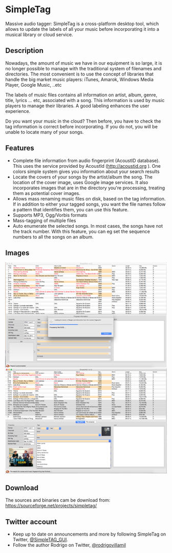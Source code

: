 # SimpleTag
Massive audio tagger: SimpleTag is a cross-platform desktop tool, which allows to update the labels of all your music before incorporating it into a musical library or cloud service. 

## Description

Nowadays, the amount of music we have in our equipment is so large, it is no longer possible to manage with the traditional system of filenames and directories. The most convenient is to use the concept of libraries that handle the big market music players: iTunes, Amarok, Windows Media Player, Google Music, ..etc 

The labels of music files contains all information on artist, album, genre, title, lyrics ... etc, associated with a song. This information is used by music players to manage their libraries. A good labeling enhances the user experience. 

Do you want your music in the cloud? Then before, you have to check the tag information is correct before incorporating. If you do not, you will be unable to locate many of your songs.

## Features
- Complete file information from audio fingerprint (AcoustID database). This uses the service provided by AcoustId (http://acoustid.org ). One colors simple system gives you information about your search results
- Locate the covers of your songs by the artist/album the song. The location of the cover image, uses Google image services. It also incorporates images that are in the directory you're processing, treating them as potential cover images.
- Allows mass renaming music files on disk, based on the tag information. If in addition to either your tagged songs, you want the file names follow a pattern that identifies them, you can use this feature.
- Supports MP3, Ogg/Vorbis formats
- Mass-tagging of multiple files
- Auto enumerate the selected songs. In most cases, the songs have not the track number. With this feature, you can eg set the sequence numbers to all the songs on an album.

## Images
![Imagen 1](/images/1-3.png)
![Imagen 2](/images/1.png)

## Download
The sources and binaries cam be download from: https://sourceforge.net/projects/simpletag/

## Twitter account
- Keep up to date on announcements and more by following SimpleTag on Twitter, [@SimpleTAG_GUI](https://twitter.com/simpletag_gui).
- Follow the author Rodrigo on Twitter, [@rodrigovillamil](https://twitter.com/rodrigovillamil)
